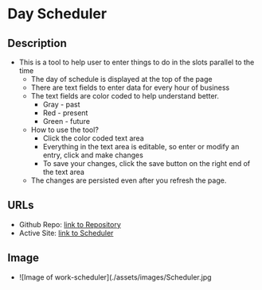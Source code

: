 # Day Scheduler
## Description
* This is a tool to help user to enter things to do in the slots parallel to the time
  * The day of schedule is displayed at the top of the page
  * There are text fields to enter data for every hour of business
  * The text fields are color coded to help understand better.
    * Gray - past
    * Red - present
    * Green - future
  * How to use the tool?
    * Click the color coded text area
    * Everything in the text area is editable, so enter or modify an entry, click and make changes
    * To save your changes, click the save button on the right end of the text area
  * The changes are persisted even after you refresh the page.
  
## URLs
* Github Repo:  [link to Repository](https://github.com/koneruteja/Scheduler)
* Active Site:  [link to Scheduler](https://koneruteja.github.io/Scheduler/)

## Image
* ![Image of work-scheduler](./assets/images/Scheduler.jpg
